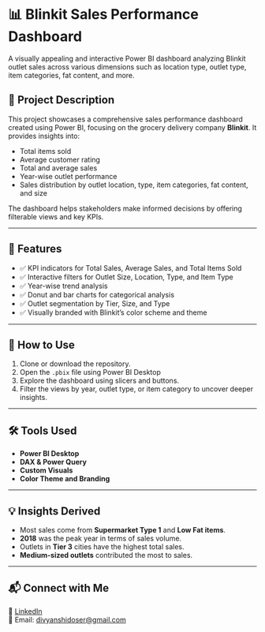 # 📊 Blinkit Sales Performance Dashboard

A visually appealing and interactive Power BI dashboard analyzing Blinkit outlet sales across various dimensions such as location type, outlet type, item categories, fat content, and more.

## 📌 Project Description

This project showcases a comprehensive sales performance dashboard created using Power BI, focusing on the grocery delivery company **Blinkit**. It provides insights into:

- Total items sold  
- Average customer rating  
- Total and average sales  
- Year-wise outlet performance  
- Sales distribution by outlet location, type, item categories, fat content, and size  

The dashboard helps stakeholders make informed decisions by offering filterable views and key KPIs.

---

## 🔧 Features

- ✅ KPI indicators for Total Sales, Average Sales, and Total Items Sold  
- ✅ Interactive filters for Outlet Size, Location, Type, and Item Type  
- ✅ Year-wise trend analysis  
- ✅ Donut and bar charts for categorical analysis  
- ✅ Outlet segmentation by Tier, Size, and Type  
- ✅ Visually branded with Blinkit’s color scheme and theme  

---

## 🚀 How to Use

1. Clone or download the repository.
2. Open the `.pbix` file using Power BI Desktop
3. Explore the dashboard using slicers and buttons.
4. Filter the views by year, outlet type, or item category to uncover deeper insights.

---

## 🛠 Tools Used

- **Power BI Desktop**
- **DAX & Power Query**
- **Custom Visuals**
- **Color Theme and Branding**

---

## 💡 Insights Derived

- Most sales come from **Supermarket Type 1** and **Low Fat items**.
- **2018** was the peak year in terms of sales volume.
- Outlets in **Tier 3** cities have the highest total sales.
- **Medium-sized outlets** contributed the most to sales.

---

## 📬 Connect with Me

🔗 [LinkedIn](https://www.linkedin.com/in/divyanshi-doser)  
📧 Email: divyanshidoser@gmail.com 


